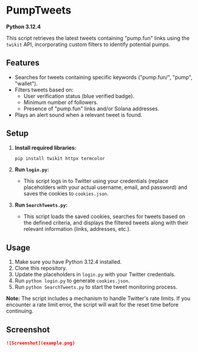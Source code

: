# PumpTweets

**Python 3.12.4**

This script retrieves the latest tweets containing "pump.fun" links using the `twikit` API, incorporating custom filters to identify potential pumps.

## Features

*   Searches for tweets containing specific keywords ("pump.fun/", "pump", "wallet").
*   Filters tweets based on:
    *   User verification status (blue verified badge).
    *   Minimum number of followers.
    *   Presence of "pump.fun" links and/or Solana addresses.
*   Plays an alert sound when a relevant tweet is found.

## Setup

1.  **Install required libraries:**

    ```bash
    pip install twikit httpx termcolor
    ```

2.  **Run `login.py`:**

    *   This script logs in to Twitter using your credentials (replace placeholders with your actual username, email, and password) and saves the cookies to `cookies.json`.

3.  **Run `SearchTweets.py`:**

    *   This script loads the saved cookies, searches for tweets based on the defined criteria, and displays the filtered tweets along with their relevant information (links, addresses, etc.).

## Usage

1.  Make sure you have Python 3.12.4 installed.
2.  Clone this repository.
3.  Update the placeholders in `login.py` with your Twitter credentials.
4.  Run `python login.py` to generate `cookies.json`.
5.  Run `python SearchTweets.py` to start the tweet monitoring process.

**Note:** The script includes a mechanism to handle Twitter's rate limits. If you encounter a rate limit error, the script will wait for the reset time before continuing.

## Screenshot


```markdown
![Screenshot](example.png)
